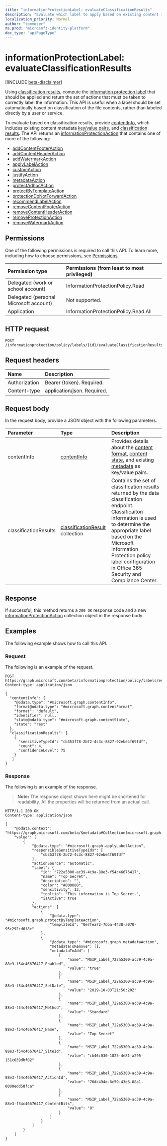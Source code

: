 ```yaml
---
title: "informationProtectionLabel: evaluateClassificationResults"
description: "Evaluate which label to apply based on existing content info and a classification result."
localization_priority: Normal
author: "tommoser"
ms.prod: "microsoft-identity-platform"
doc_type: "apiPageType"
---
```


# informationProtectionLabel: evaluateClassificationResults

[!INCLUDE [beta-disclaimer](../../includes/beta-disclaimer.md)]

Using [classification results](../resources/classificationresult.md), compute the [information protection label](../resources/informationprotectionlabel.md) that should be applied and return the set of actions that must be taken to correctly label the information. This API is useful when a label should be set automatically based on classification of the file contents, rather than labeled directly by a user or service. 

To evaluate based on classification results, provide [contentInfo](../resources/contentinfo.md), which includes existing content metadata [key/value pairs](../resources/keyvaluepair.md), and [classification results](../resources/classificationresult.md). The API returns an [informationProtectionAction](../resources/informationprotectionaction.md) that contains one of more of the following: 

* [addContentFooterAction](../resources/addcontentfooteraction.md)
* [addContentHeaderAction](../resources/addcontentheaderaction.md)
* [addWatermarkAction](../resources/addWatermarkaction.md)
* [applyLabelAction](../resources/applylabelaction.md)
* [customAction](../resources/customaction.md)
* [justifyAction](../resources/justifyaction.md)
* [metadataAction](../resources/metadataaction.md)
* [protectAdhocAction](../resources/protectadhocaction.md)
* [protectByTemplateAction](../resources/protectBytemplateaction.md)
* [protectionDoNotForwardAction](../resources/protectdonotforwardaction.md)
* [recommendLabelAction](../resources/recommendlabelaction.md)
* [removeContentFooterAction](../resources/removecontentfooteraction.md)
* [removeContentHeaderAction](../resources/removecontentheaderaction.md)
* [removeProtectionAction](../resources/removeprotectionaction.md)
* [removeWatermarkAction](../resources/removewatermarkaction.md)

## Permissions

One of the following permissions is required to call this API. To learn more, including how to choose permissions, see [Permissions](/graph/permissions-reference).

| Permission type                        | Permissions (from least to most privileged) |
| :------------------------------------- | :------------------------------------------ |
| Delegated (work or school account)     | InformationProtectionPolicy.Read            |
| Delegated (personal Microsoft account) | Not supported.                              |
| Application                            | InformationProtectionPolicy.Read.All        |

## HTTP request

<!-- { "blockType": "ignored" } -->

```http
POST /informationprotection/policy/labels/{id}/evaluateClassificationResults
```

## Request headers

| Name          | Description                 |
| :------------ | :-------------------------- |
| Authorization | Bearer {token}. Required.   |
| Content-type  | application/json. Required. |

## Request body

In the request body, provide a JSON object with the following parameters.

| Parameter             | Type                                                                    | Description                                                                                                                                                                                                                                                                           |
| :-------------------- | :---------------------------------------------------------------------- | :------------------------------------------------------------------------------------------------------------------------------------------------------------------------------------------------------------------------------------------------------------------------------------ |
| contentInfo           | [contentInfo](../resources/contentInfo.md)                              | Provides details about the [content format](../resources/enums.md#contentFormat), [content state](../resources/enums.md#contentstate), and existing [metadata](../resources/keyvaluepair.md) as key/value pairs.                                                                         |
| classificationResults | [classificationResult](../resources/classificationresult.md) collection | Contains the set of classification results returned by the data classification endpoint. Classificaiton information is used to determine the appropriate label based on the Microsoft Information Protection policy label configuration in Office 365 Security and Compliance Center. |

## Response

If successful, this method returns a `200 OK` response code and a new [informationProtectionAction](../resources/informationprotectionaction.md) collection object in the response body.

## Examples

The following example shows how to call this API.

### Request

The following is an example of the request.
<!-- {
  "blockType": "request",
  "name": "informationprotectionlabel_evaluateclassificationresults"
}-->

```http
POST https://graph.microsoft.com/beta/informationprotection/policy/labels/evaluateClassificationResults
Content-type: application/json

{
  "contentInfo": {
    "@odata.type": "#microsoft.graph.contentInfo",
    "format@odata.type": "#microsoft.graph.contentFormat",
    "format": "default",
    "identifier": null,
    "state@odata.type": "#microsoft.graph.contentState",
    "state": "rest"
  },
  "classificationResults": [
    {
      "sensitiveTypeId": "cb353f78-2b72-4c3c-8827-92ebe4f69fdf",
      "count": 4,
      "confidenceLevel": 75
    }
   ]
}
```

### Response

The following is an example of the response.

> **Note:** The response object shown here might be shortened for readability. All the properties will be returned from an actual call.

<!-- {
  "blockType": "response",
  "truncated": true,
  "@odata.type": "microsoft.graph.informationProtectionAction",
  "isCollection": true
} -->

```http
HTTP/1.1 200 OK
Content-type: application/json

{
    "@odata.context": "https://graph.microsoft.com/beta/$metadata#Collection(microsoft.graph.informationProtectionAction)",
    "value": [
        {
            "@odata.type": "#microsoft.graph.applyLabelAction",
            "responsibleSensitiveTypeIds": [
                "cb353f78-2b72-4c3c-8827-92ebe4f69fdf"
            ],
            "actionSource": "automatic",
            "label": {
                "id": "722a5300-ac39-4c9a-88e3-f54c46676417",
                "name": "Top Secret",
                "description": "",
                "color": "#000000",
                "sensitivity": 13,
                "tooltip": "This information is Top Secret.",
                "isActive": true
            },
            "actions": [
                {
                    "@odata.type": "#microsoft.graph.protectByTemplateAction",
                    "templateId": "0e7fea72-7bba-4438-a070-95c292cd6f8c"
                },
                {
                    "@odata.type": "#microsoft.graph.metadataAction",
                    "metadataToRemove": [],
                    "metadataToAdd": [
                        {
                            "name": "MSIP_Label_722a5300-ac39-4c9a-88e3-f54c46676417_Enabled",
                            "value": "true"
                        },
                        {
                            "name": "MSIP_Label_722a5300-ac39-4c9a-88e3-f54c46676417_SetDate",
                            "value": "2019-10-03T21:50:20Z"
                        },
                        {
                            "name": "MSIP_Label_722a5300-ac39-4c9a-88e3-f54c46676417_Method",
                            "value": "Standard"
                        },
                        {
                            "name": "MSIP_Label_722a5300-ac39-4c9a-88e3-f54c46676417_Name",
                            "value": "Top Secret"
                        },
                        {
                            "name": "MSIP_Label_722a5300-ac39-4c9a-88e3-f54c46676417_SiteId",
                            "value": "cb46c030-1825-4e81-a295-151c039dbf02"
                        },
                        {
                            "name": "MSIP_Label_722a5300-ac39-4c9a-88e3-f54c46676417_ActionId",
                            "value": "76dc494e-6c59-43e6-88a1-0000edd58fca"
                        },
                        {
                            "name": "MSIP_Label_722a5300-ac39-4c9a-88e3-f54c46676417_ContentBits",
                            "value": "8"
                        }
                    ]
                }
            ]
        }
    ]
}
```

<!-- uuid: 16cd6b66-4b1a-43a1-adaf-3a886856ed98
2019-02-04 14:57:30 UTC -->
<!-- {
  "type": "#page.annotation",
  "description": "informationProtectionLabel: evaluateClassificationResults",
  "keywords": "",
  "section": "documentation",
  "tocPath": ""
}-->
